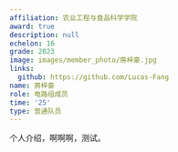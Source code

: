 ```yaml
---
affiliation: 农业工程与食品科学学院
award: true
description: null
echelon: 16
grade: 2023
image: images/member_photo/房梓豪.jpg
links:
  github: https://github.com/Lucas-Fang
name: 房梓豪
role: 电路组成员
time: '25'
type: 普通队员
---
```


个人介绍，啊啊啊，测试。